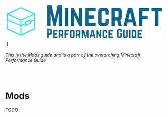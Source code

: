 ![Minecraft Performance Guide Banner][Banner]l]

###### This is the Mods guide and is a part of the overarching Minecraft Performance Guide

<br>

Mods
======

TODO

<br>

[Logo]: ../assets/Minecraft%20Performance%20Guide%20-%20Logo.png
[Banner]: ../assets/Minecraft%20Performance%20Guide%20-%20Banner.png